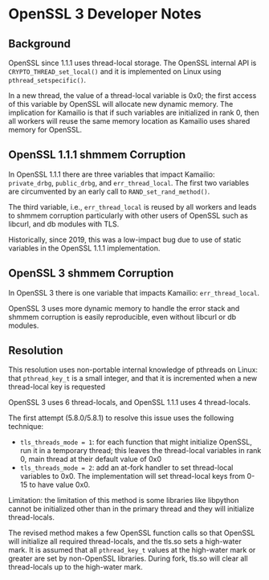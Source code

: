 # OpenSSL 3 Developer Notes

## Background

OpenSSL since 1.1.1 uses thread-local storage. The OpenSSL internal API
is `CRYPTO_THREAD_set_local()` and it is implemented on Linux using `pthread_setspecific()`.

In a new thread, the value of a thread-local variable is 0x0; the first access of this
variable by OpenSSL will allocate new dynamic memory. The implication for Kamailio is that
if such variables are initialized in rank 0, then all workers will reuse the same memory
location as Kamailio uses shared memory for OpenSSL.

## OpenSSL 1.1.1 shmmem Corruption

In OpenSSL 1.1.1 there are three variables that impact Kamailio: `private_drbg`, `public_drbg`, and
`err_thread_local`. The first two variables are circumvented by an early call to `RAND_set_rand_method()`.

The third variable, i.e., `err_thread_local` is reused by all workers and leads to shmmem corruption
particularly with other users of OpenSSL such as libcurl, and db modules with TLS.

Historically, since 2019, this was a low-impact bug due to use of static variables in the OpenSSL 1.1.1
implementation.


## OpenSSL 3 shmmem Corruption

In OpenSSL 3 there is one variable that impacts Kamailio: `err_thread_local`.

OpenSSL 3 uses more dynamic memory to handle the error stack and shmmem corruption is easily
reproducible, even without libcurl or db modules.

## Resolution

This resolution uses non-portable internal knowledge of pthreads on Linux: that `pthread_key_t`
is a small integer, and that it is incremented when a new thread-local key is requested

OpenSSL 3 uses 6 thread-locals, and OpenSSL 1.1.1 uses 4 thread-locals.

The first attempt (5.8.0/5.8.1) to resolve this issue uses the following technique:
* `tls_threads_mode = 1`: for each function that might initialize OpenSSL, run it in
  a temporary thread; this leaves the thread-local variables in rank 0, main thread at their
  default value of 0x0
* `tls_threads_mode = 2`: add an at-fork handler to set thread-local variables to 0x0.
   The implementation will set thread-local keys from 0-15 to have value 0x0.<br>

Limitation: the limitation of this method is some libraries like libpython cannot be initialized
other than in the primary thread and they will initialize thread-locals.

The revised method makes a few OpenSSL function calls so
that OpenSSL will initialize all required thread-locals, and the tls.so sets a high-water mark.
It is assumed that all `pthread_key_t` values at the high-water mark or greater are set
by non-OpenSSL libraries. During fork, tls.so will clear all thread-locals up to the high-water
mark.


